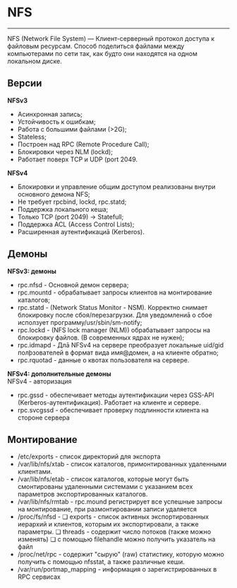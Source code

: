 # NFS
_ _ _

NFS (Network File System) — Клиент-серверный протокол доступа к файловым ресурсам. Способ поделиться файлами между компьютерами по сети так, как будто они находятся на одном локальном диске. 
## Версии
**NFSv3**    
- Асинхронная запись;
- Устойчивость к ошибкам;
- Работа с большими файлами (>2G);
- Stateless;
- Построен над RPC (Remote Procedure Call);
- Блокировки через NLM (lockd);
- Работает поверх TCP и UDP (port 2049.

**NFSv4**     
- Блокировки и управление общим доступом реализованы внутри основного демона NFS;
- Не требует rpcbind, lockd, rpc.statd;
- Поддержка локального кеша;
- Только TCP (port 2049) -> Statefull;
- Поддержка ACL (Access Control Lists);
- Расширенная аутентификациā (Kerberos).

## Демоны
**NFSv3: демоны**    
- rpc.nfsd - Основной демон сервера;
- rpc.mountd - обрабатывает запросы клиентов на монтирование каталогов;
- rpc.statd - (Network Status Monitor - NSM). Корректно снимает блокировку после сбоя/перезагрузки. Для уведомлениā о сбое исползует программу/usr/sbin/sm-notify;
- rpc.lockd - (NFS lock manager (NLM)) обрабатывает запросы на блокировку файлов. (В современных ядрах не нужен);
- rpc.idmapd - Длā NFSv4 на сервере преобразует локальные uid/gid полþзователей в формат вида имя@домен, а на клиенте обратно;
- rpc.rquotad - данные о квотах пользователя на сервере.

**NFSv4: дополнительные демоны**     
NFSv4 - авторизация    
- rpc.gssd - обеспечивает методы аутентификации через GSS-API (Kerberos-аутентификация). Работает на клиенте и сервере.
- rpc.svcgssd - обеспечивает проверку подлинности клиента на стороне сервера

## Монтирование
- /etc/exports - список директорий для экспорта
- /var/lib/nfs/xtab - список каталогов, примонтированных удаленными клиентами.
- /var/lib/nfs/etab - список каталогов, которые могут быть смонтированы удаленными системами с указанием всех параметров экспортированных каталогов.
- /var/lib/nfs/rmtab - rpc.mound регистрирует все успешные запросы на монтирование, при размонтировании записи удаляется
- /proc/fs/nfsd -
❏ exports - список активных экспортированных иерархий и клиентов, которым их экспортировали, а также параметры.
❏ threads - содержит число потоков (также можно изменять)
❏ с помощью filehandle можно получить указатель на файл
- /proc/net/rpc - содержит "сырую" (raw) статистику, которую можно получить с помощью nfsstat, а также различные кеши.
- /var/run/portmap_mapping - информация о зарегистрированных в RPC сервисах
